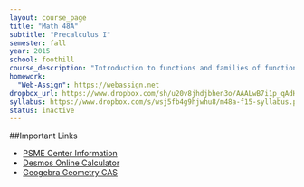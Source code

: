 ```yaml
---
layout: course_page
title: "Math 48A"
subtitle: "Precalculus I"
semester: fall
year: 2015
school: foothill
course_description: "Introduction to functions and families of functions including quadratics, polynomials, power and root functions, transformations of these functions, and their use in solving applications problems."
homework:
  "Web-Assign": https://webassign.net
dropbox_url: https://www.dropbox.com/sh/u20v8jhdjbhen3o/AAALwB7i1p_qAdHxKb_BW29Za?dl=0
syllabus: https://www.dropbox.com/s/wsj5fb4g9hjwhu8/m48a-f15-syllabus.pdf?dl=0
status: inactive
---
```


##Important Links

* [PSME Center Information](http://www.foothill.edu/psme/)
* [Desmos Online Calculator](https://www.desmos.com/)
* [Geogebra Geometry CAS](https://www.geogebra.org/)
